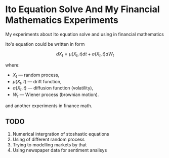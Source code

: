# Ito Equation Solve And My Financial Mathematics Experiments

My experiments about Ito equation solve and using in financial mathematics

Ito's equation could be written in form

$$dX_t = \mu(X_t, t) dt + \sigma(X_t, t) dW_t$$

where:
- $X_t$ — random process,
- $\mu(X_t, t)$ — drift function,
- $\sigma(X_t, t)$ — diffusion function (volatility),
- $W_t$ — Wiener process (brownian motion).

and another experiments in finance math.

## TODO
1. Numerical intergration of stoshastic equations
2. Using of different random process
3. Trying to modelling markets by that
4. Using newspaper data for sentiment analisys